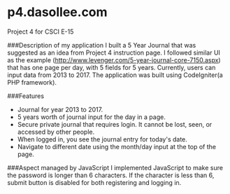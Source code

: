 p4.dasollee.com
===============
Project 4 for CSCI E-15

###Description of my application
I built a 5 Year Journal that was suggested as an idea from Project 4 instruction page. I followed similar 
UI as the example (http://www.levenger.com/5-year-journal-core-7150.aspx) that has one page per day, with 
5 fields for 5 years. Currently, users can input data from 2013 to 2017. The application was built 
using CodeIgniter(a PHP framework). 

###Features
- Journal for year 2013 to 2017.
- 5 years worth of journal input for the day in a page.  
- Secure private journal that requires login. It cannot be lost, seen, or accessed by other people.
- When logged in, you see the journal entry for today's date.
- Navigate to different date using the month/day input at the top of the page.

###Aspect managed by JavaScript
I implemented JavaScript to make sure the password is longer than 6 characters. 
If the character is less than 6, submit button is disabled for both registering and logging in.




